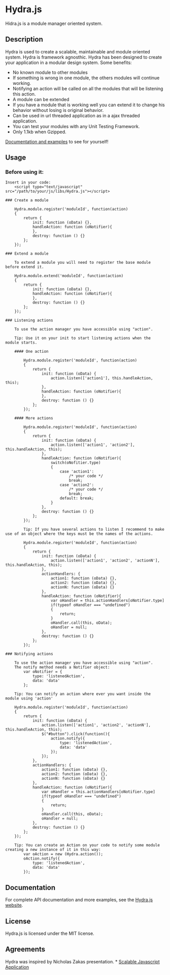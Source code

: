 # Hydra.js
Hidra.js is a module manager oriented system.

## Description

Hydra is used to create a scalable, maintainable and module oriented system.
Hydra is framework agnosthic.
Hydra has been designed to create your application in a modular design system.
Some benefits:

* No known module to other modules
 * If something is wrong in one module, the others modules will continue working.
* Notifying an action will be called on all the modules that will be listening this action.
* A module can be extended
 * If you have a module that is working well you can extend it to change his behavior without losing is original behavior.
* Can be used in url threaded application as in a ajax threaded application.
* You can test your modules with any Unit Testing Framework.
* Only 1.1kb when Gzipped.

[Documentation and examples](https://github.com/tcorral/Hydra.js/examples.html) to see for yourself!

## Usage

### Before using it:
	Insert in your code:
	    <script type="text/javascript" src="/path/to/your/js/libs/Hydra.js"></script>

	### Create a module

		Hydra.module.register('moduleId', function(action)
		{
			return {
				init: function (oData) {},
				handleAction: function (oNotifier){
				},
				destroy: function () {}
			};
		});

	### Extend a module

		To extend a module you will need to register the base module before extend it.

		Hydra.module.extend('moduleId', function(action)
		{
			return {
				init: function (oData) {},
				handleAction: function (oNotifier){
				},
				destroy: function () {}
			};
		});

    ### Listening actions

		To use the action manager you have accessible using "action".

		Tip: Use it on your init to start listening actions when the module starts.

		#### One action

			Hydra.module.register('moduleId', function(action)
			{
				return {
					init: function (oData) {
						action.listen(['action1'], this.handleAction, this);
					},
					handleAction: function (oNotifier){
					},
					destroy: function () {}
				};
			});

		#### More actions

			Hydra.module.register('moduleId', function(action)
			{
				return {
					init: function (oData) {
						action.listen(['action1', 'action2'], this.handleAction, this);
					},
					handleAction: function (oNotifier){
						switch(oNofitier.type)
						{
							case 'action1':
								/* your code */
								break;
							case 'action2':
								/* your code */
								break;
							default: break;
						}
					},
					destroy: function () {}
				};
			});

			Tip: If you have several actions to listen I recommend to make use of an object where the keys must be the names of the actions.

			Hydra.module.register('moduleId', function(action)
			{
				return {
					init: function (oData) {
						action.listen(['action1', 'action2', 'actionN'], this.handleAction, this);
					},
					actionHandlers: {
						action1: function (oData) {},
						action2: function (oData) {},
						actionN: function (oData) {}
					},
					handleAction: function (oNotifier){
						var oHandler = this.actionHandlers[oNotifier.type]
						if(typeof oHandler === "undefined")
						{
							return;
						}
						oHandler.call(this, oData);
						oHandler = null;
					},
					destroy: function () {}
				};
			});

	### Notifying actions

		To use the action manager you have accessible using "action".
		The notify method needs a Notifier object:
			var oNotifier = {
				type: 'listenedAction',
				data: 'data'
			};

		Tip: You can notify an action where ever you want inside the module using 'action'

		Hydra.module.register('moduleId', function(action)
		{
			return {
				init: function (oData) {
					action.listen(['action1', 'action2', 'actionN'], this.handleAction, this);
					$("#button").click(function(){
						action.notify({
							type: 'listenedAction',
							data: 'data'
						});
					});
				},
				actionHandlers: {
					action1: function (oData) {},
					action2: function (oData) {},
					actionN: function (oData) {}
				},
				handleAction: function (oNotifier){
					var oHandler = this.actionHandlers[oNotifier.type]
					if(typeof oHandler === "undefined")
					{
						return;
					}
					oHandler.call(this, oData);
					oHandler = null;
				},
				destroy: function () {}
			};
		});

		Tip: You can create an Action on your code to notify some module creating a new instance of it in this way:
			var oAction = new (Hydra.action());
			oAction.notify({
				type: 'listenedAction',
				data: 'data'
			});

## Documentation

For complete API documentation and more examples, see the [Hydra.js website](https://github.com/tcorral/Hydra.js/examples.html).

## License

Hydra.js is licensed under the MIT license.

## Agreements

Hydra was inspired by Nicholas Zakas presentation.
	* [Scalable Javascript Application](http://www.slideshare.net/nzakas/scalable-javascript-application-architecture)